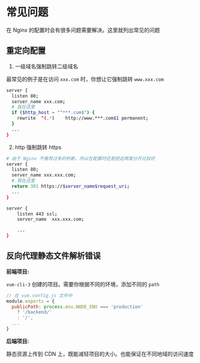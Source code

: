 # 常见问题

在 Nginx 的配置时会有很多问题需要解决。这里就列出常见的问题

## 重定向配置

1. 一级域名强制跳转二级域名

最常见的例子是在访问 `xxx.com` 时，你想让它强制跳转 `www.xxx.com`

```bash
server {
  listen 80;
  server_name xxx.com;
  # 我在这里
  if ($http_host ~ "^***.com$") {
    rewrite  ^(.*)    http://www.***.com$1 permanent;
  }
  ...
}

```

2. http 强制跳转 https

```bash
# 由于 Nginx 不推荐过多的判断，所以在配置时还是把这两类分开比较好
server {
  listen 80;
  server_name xxx.xxx.com;
  # 我在这里
  return 301 https://$server_name$request_uri;
  ...
}

server {
    listen 443 ssl;
    server_name  xxx.xxx.com;

    ...
}
```

## 反向代理静态文件解析错误

**前端项目:**

`vue-cli-3` 创建的项目。需要你根据不同的环境，添加不同的 `path`

```javascript
// 在 vue.config.js 文件中
module.exports = {
  publicPath: process.env.NODE_ENV === 'production'
    ? '/backend/'
    : '/',
  ...
}
```

**后端项目:**

静态资源上传到 CDN 上，既能减轻项目的大小。也能保证在不同地域的访问速度
